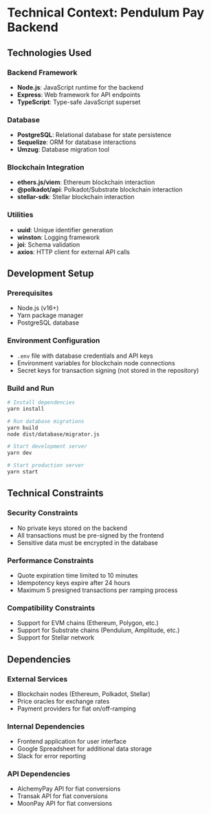# Technical Context: Pendulum Pay Backend

## Technologies Used

### Backend Framework

- **Node.js**: JavaScript runtime for the backend
- **Express**: Web framework for API endpoints
- **TypeScript**: Type-safe JavaScript superset

### Database

- **PostgreSQL**: Relational database for state persistence
- **Sequelize**: ORM for database interactions
- **Umzug**: Database migration tool

### Blockchain Integration

- **ethers.js/viem**: Ethereum blockchain interaction
- **@polkadot/api**: Polkadot/Substrate blockchain interaction
- **stellar-sdk**: Stellar blockchain interaction

### Utilities

- **uuid**: Unique identifier generation
- **winston**: Logging framework
- **joi**: Schema validation
- **axios**: HTTP client for external API calls

## Development Setup

### Prerequisites

- Node.js (v16+)
- Yarn package manager
- PostgreSQL database

### Environment Configuration

- `.env` file with database credentials and API keys
- Environment variables for blockchain node connections
- Secret keys for transaction signing (not stored in the repository)

### Build and Run

```bash
# Install dependencies
yarn install

# Run database migrations
yarn build
node dist/database/migrator.js

# Start development server
yarn dev

# Start production server
yarn start
```

## Technical Constraints

### Security Constraints

- No private keys stored on the backend
- All transactions must be pre-signed by the frontend
- Sensitive data must be encrypted in the database

### Performance Constraints

- Quote expiration time limited to 10 minutes
- Idempotency keys expire after 24 hours
- Maximum 5 presigned transactions per ramping process

### Compatibility Constraints

- Support for EVM chains (Ethereum, Polygon, etc.)
- Support for Substrate chains (Pendulum, Amplitude, etc.)
- Support for Stellar network

## Dependencies

### External Services

- Blockchain nodes (Ethereum, Polkadot, Stellar)
- Price oracles for exchange rates
- Payment providers for fiat on/off-ramping

### Internal Dependencies

- Frontend application for user interface
- Google Spreadsheet for additional data storage
- Slack for error reporting

### API Dependencies

- AlchemyPay API for fiat conversions
- Transak API for fiat conversions
- MoonPay API for fiat conversions
